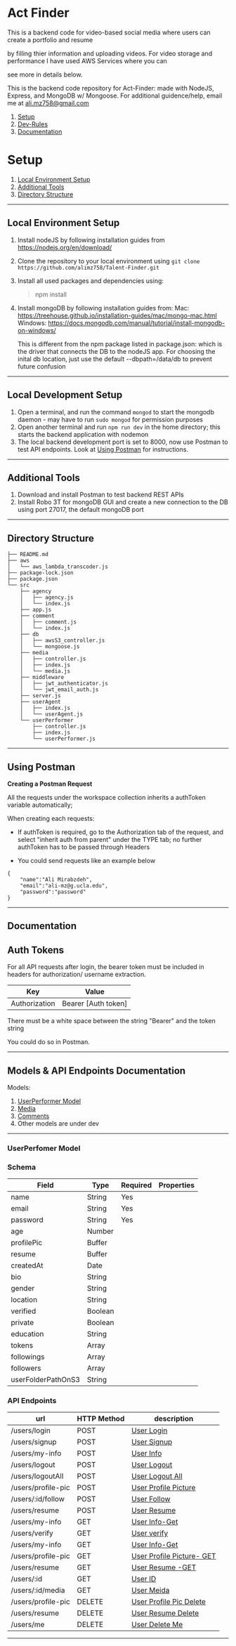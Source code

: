# Act Finder

This is a backend code for video-based social media where users can create a portfolio and resume 

by filling thier information and uploading videos. For video storage and performance I have used AWS Services where you can

see more in details below.


This is the backend code repository for Act-Finder: made with NodeJS, Express, and MongoDB w/ Mongoose.
For additional guidence/help, email me at ali.mz758@gmail.com

1. [Setup](#setup)
2. [Dev-Rules](#dev-rules)
3. [Documentation](#documentation)

# Setup

1. [Local Environment Setup](#local-environment-setup)
3. [Additional Tools](#additional-tools)
4. [Directory Structure](#directory-structure)

---

## Local Environment Setup

1. Install nodeJS by following installation guides from https://nodejs.org/en/download/
2. Clone the repository to your local environment using `git clone https://github.com/alimz758/Talent-Finder.git`
3. Install all used packages and dependencies using:
   > npm install

4. Install mongoDB by following installation guides from:
   Mac: https://treehouse.github.io/installation-guides/mac/mongo-mac.html
   Windows: https://docs.mongodb.com/manual/tutorial/install-mongodb-on-windows/

   This is different from the npm package listed in package.json: which is the driver that connects the DB to the nodeJS app.
   For choosing the inital db location, just use the default --dbpath=/data/db to prevent future confusion


---

## Local Development Setup

1. Open a terminal, and run the command `mongod` to start the mongodb daemon - may have to run `sudo mongod` for permission purposes
2. Open another terminal and run `npm run dev` in the home directory; this starts the backend application with nodemon
3. The local backend development port is set to 8000, now use Postman to test API endpoints. Look at [Using Postman](#using-postman) for instructions.

---

## Additional Tools

1. Download and install Postman to test backend REST APIs
2. Install Robo 3T for mongoDB GUI and create a new connection to the DB using port 27017, the default mongoDB port

---

## Directory Structure

```
├── README.md
├── aws
│   └── aws_lambda_transcoder.js
├── package-lock.json
├── package.json
└── src
    ├── agency
    │   ├── agency.js
    │   └── index.js
    ├── app.js
    ├── comment
    │   ├── comment.js
    │   └── index.js
    ├── db
    │   ├── awsS3_controller.js
    │   └── mongoose.js
    ├── media
    │   ├── controller.js
    │   ├── index.js
    │   └── media.js
    ├── middleware
    │   ├── jwt_authenticator.js
    │   └── jwt_email_auth.js
    ├── server.js
    ├── userAgent
    │   ├── index.js
    │   └── userAgent.js
    └── userPerformer
        ├── controller.js
        ├── index.js
        └── userPerformer.js
```

---

## Using Postman

**Creating a Postman Request**

All the requests under the workspace collection inherits a authToken variable automatically;

When creating each requests:

- If authToken is required, go to the Authorization tab of the request, and select "inherit auth from parent" under the TYPE tab; no further authToken has to be passed through Headers

- You could send requests like an example below

```
{
    "name":"Ali Mirabzdeh",
    "email":"ali-mz@g.ucla.edu",
    "password":"password"
}
```

---


## Documentation

## Auth Tokens

For all API requests after login, the bearer token must be included in headers for authorization/ username extraction.

| Key           | Value               |
| ------------- | ------------------- |
| Authorization | Bearer [Auth token] |

There must be a white space between the string "Bearer" and the token string

You could do so in Postman.

---


## Models & API Endpoints Documentation

Models:

1. [UserPerformer Model](#user-performer-model)
2. [Media](#media-model)
3. [Comments](#comments-model)
4. Other models are under dev

---

### UserPerfomer Model

### Schema

| Field          | Type    | Required | Properties                                                   |
| -------------- | ------- | -------- | ------------------------------------------------------------ |
| name           | String  | Yes      |                                                              |
| email          | String  | Yes      |                                                              |
| password       | String  | Yes      |                                                              |
| age            | Number  |          |                                                              |
| profilePic     | Buffer  |          |                                                              |
| resume         | Buffer  |          |                                                              |
| createdAt      | Date    |          |                                                              |
| bio            | String  |          |                                                              |
| gender         | String  |          |                                                              |
| location       | String  |          |                                                              |
| verified       | Boolean |          |                                                              |
| private        | Boolean |          |                                                              |
| education      | String  |          |                                                              |
| tokens         | Array   |          |                                                              |
| followings     | Array   |          |                                                              |
| followers     | Array    |          |                                                              |
| userFolderPathOnS3  | String   |          |                                                              |

### API Endpoints

| url                          | HTTP Method | description                                                        |
| ---------------------------- | ----------- | ------------------------------------------------------------------ |
| /users/login                 | POST        | [User Login](#user-login)                                          |
| /users/signup                | POST        | [User Signup](#user-signup)                                        |
| /users/my-info               | POST        | [User Info](#user-info)                                            |
| /users/logout                | POST        | [User Logout](#user-logout)                                        |
| /users/logoutAll             | POST        | [User Logout All](#user-logout-all)                                |
| /users/profile-pic           | POST        | [User Profile Picture](#user-profile-pic)                          |
| /users/:id/follow            | POST        | [User Follow](#user-follow)                                        |
| /users/resume                | POST        | [User Resume](#user-resume)                                        |
| /users/my-info               | GET         | [User Info-Get](#user-info-get)                                    |
| /users/verify                | GET         | [User verify](#user-verify)                                        |
| /users/my-info               | GET         | [User Info-Get](#user-info-get)                                    |
| /users/profile-pic           | GET         | [User Profile Picture- GET](#user-profile-pic-get)                 |
| /users/resume                | GET         | [User Resume -GET](#user-resume-get)                               |
| /users/:id                   | GET         | [User ID](#user-ID)                                                |
| /users/:id/media             | GET         | [User Meida](#user-media)                                          |
| /users/profile-pic           | DELETE      | [User Profile Pic Delete](#user-profile-pic-del)                   |
| /users/resume                | DELETE      | [User Resume Delete](#user-resume-del)                             |
| /users/me                    | DELETE      | [User Delete Me](#user-delete-me)                                  |

---
